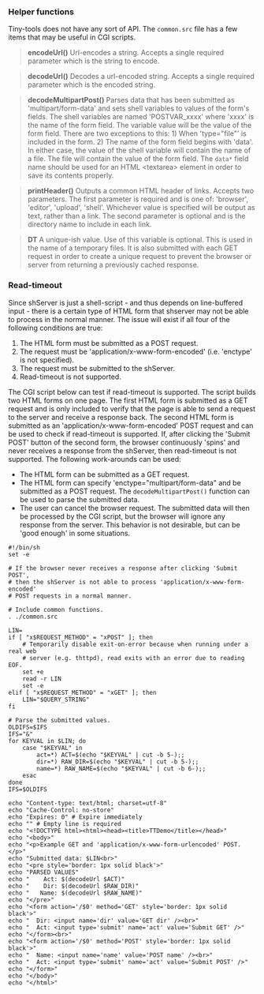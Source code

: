 <a name='functions'></a>
### Helper functions
Tiny-tools does not have any sort of API. The `common.src` file has a few
items that may be useful in CGI scripts.


> **encodeUrl()**  Url-encodes a string. Accepts a single required parameter
which is the string to encode.

> **decodeUrl()** Decodes a url-encoded string. Accepts a single required
parameter which is the encoded string.

> **decodeMultipartPost()** Parses data that has been submitted as
'multipart/form-data' and sets shell variables to values of the form's fields.
The shell variables are named 'POSTVAR_xxxx' where 'xxxx' is the name of the
form field. The variable value will be the value of the form field. There are
two exceptions to this: 1) When 'type="file"' is included in the form. 2) The
name of the form field begins with 'data'. In either case, the value of the
shell variable will contain the name of a file. The file will contain the value
of the form field. The `data*` field name should be used for an HTML
&lt;textarea&gt; element in order to save its contents properly.

> **printHeader()** Outputs a common HTML header of links. Accepts two parameters.
The first parameter is required and is one of: 'browser', 'editor', 'upload',
'shell'. Whichever value is specified will be output as text, rather than a
link. The second parameter is optional and is the directory name to include in
each link.

> **DT** A unique-ish value. Use of this variable is optional. This is used in
the name of a temporary files. It is also submitted with each GET request in
order to create a unique request to prevent the browser or server from
returning a previously cached response.

<a name='readtimeout'></a>
### Read-timeout
Since shServer is just a shell-script - and thus depends on line-buffered
input - there is a certain type of HTML form that shserver may not be able to process in the normal manner. The issue will exist if all four of the following
conditions are true:

 1. The HTML form must be submitted as a POST request.
 2. The request must be 'application/x-www-form-encoded' (i.e. 'enctype' is not specified).
 3. The request must be submitted to the shServer.
 4. Read-timeout is not supported.

The CGI script below can test if read-timeout is supported. The script builds
two HTML forms on one page. The first HTML form is submitted as a GET request
and is only included to verify that the page is able to send a request to the
server and receive a response back. The second HTML form is submitted as an
'application/x-www-form-encoded' POST request and can be used to check if
read-timeout is supported. If, after clicking the 'Submit POST' button of
the second form, the browser continuously 'spins' and never receives a
response from the shServer, then read-timeout is not supported. The following
work-arounds can be used:

 * The HTML form can be submitted as a GET request.
 * The HTML form can specify 'enctype="multipart/form-data" and be submitted as
   a POST request. The `decodeMultipartPost()` function can be used to parse
   the submitted data.
 * The user can cancel the browser request. The submitted data will then be
   processed by the CGI script, but the browser will ignore any response from
   the server. This behavior is not desirable, but can be 'good enough' in some
   situations.

```
#!/bin/sh
set -e

# If the browser never receives a response after clicking 'Submit POST',
# then the shServer is not able to process 'application/x-www-form-encoded'
# POST requests in a normal manner.

# Include common functions.
. ./common.src

LIN=
if [ "x$REQUEST_METHOD" = "xPOST" ]; then
    # Temporarily disable exit-on-error because when running under a real web
    # server (e.g. thttpd), read exits with an error due to reading EOF.
    set +e
    read -r LIN
    set -e
elif [ "x$REQUEST_METHOD" = "xGET" ]; then
    LIN="$QUERY_STRING"
fi

# Parse the submitted values.
OLDIFS=$IFS
IFS="&"
for KEYVAL in $LIN; do
    case "$KEYVAL" in
        act=*) ACT=$(echo "$KEYVAL" | cut -b 5-);;
        dir=*) RAW_DIR=$(echo "$KEYVAL" | cut -b 5-);;
        name=*) RAW_NAME=$(echo "$KEYVAL" | cut -b 6-);;
    esac
done
IFS=$OLDIFS

echo "Content-type: text/html; charset=utf-8"
echo "Cache-Control: no-store"
echo "Expires: 0" # Expire immediately
echo "" # Empty line is required
echo "<!DOCTYPE html><html><head><title>TTDemo</title></head>"
echo "<body>"
echo "<p>Example GET and 'application/x-www-form-urlencoded' POST.</p>"
echo "Submitted data: $LIN<br>"
echo "<pre style='border: 1px solid black'>"
echo "PARSED VALUES"
echo "    Act: $(decodeUrl $ACT)"
echo "    Dir: $(decodeUrl $RAW_DIR)"
echo "   Name: $(decodeUrl $RAW_NAME)"
echo "</pre>"
echo "<form action='/$0' method='GET' style='border: 1px solid black'>"
echo "  Dir: <input name='dir' value='GET dir' /><br>"
echo "  Act: <input type='submit' name='act' value='Submit GET' />"
echo "</form><br>"
echo "<form action='/$0' method='POST' style='border: 1px solid black'>"
echo "  Name: <input name='name' value='POST name' /><br>"
echo "  Act: <input type='submit' name='act' value='Submit POST' />"
echo "</form>"
echo "</body>"
echo "</html>"
```
